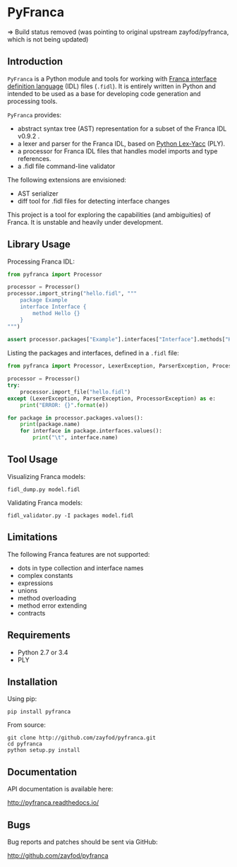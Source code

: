 PyFranca
========

=> Build status removed (was pointing to original upstream zayfod/pyfranca, which is not being updated)

Introduction
------------

`PyFranca` is a Python module and tools for working with
[Franca interface definition language](https://github.com/franca/franca)
(IDL) files (`.fidl`). It is entirely written in Python and intended to be
used as a base for developing code generation and processing tools.

`PyFranca` provides:
 
- abstract syntax tree (AST) representation for a subset of the
    Franca IDL v0.9.2 .
- a lexer and parser for the Franca IDL, based on
    [Python Lex-Yacc](http://www.dabeaz.com/ply/) (PLY).
- a processor for Franca IDL files that handles model imports and
    type references.
- a .fidl file command-line validator

The following extensions are envisioned:

- AST serializer
- diff tool for .fidl files for detecting interface changes   

This project is a tool for exploring the capabilities (and ambiguities) of
Franca. It is unstable and heavily under development.


Library Usage
-------------

Processing Franca IDL:

```python
from pyfranca import Processor

processor = Processor()
processor.import_string("hello.fidl", """
    package Example
    interface Interface {
        method Hello {}
    }
""")
        
assert processor.packages["Example"].interfaces["Interface"].methods["Hello"].name == "Hello"
```

Listing the packages and interfaces, defined in a `.fidl` file:

```python
from pyfranca import Processor, LexerException, ParserException, ProcessorException

processor = Processor()
try:
    processor.import_file("hello.fidl")        
except (LexerException, ParserException, ProcessorException) as e:
    print("ERROR: {}".format(e))

for package in processor.packages.values():
    print(package.name)
    for interface in package.interfaces.values():
        print("\t", interface.name)
```


Tool Usage
----------

Visualizing Franca models:

    fidl_dump.py model.fidl

Validating Franca models:

    fidl_validator.py -I packages model.fidl


Limitations
-----------

The following Franca features are not supported:

- dots in type collection and interface names
- complex constants
- expressions
- unions
- method overloading
- method error extending
- contracts


Requirements
------------

- Python 2.7 or 3.4
- PLY


Installation
------------

Using pip:

    pip install pyfranca

From source:

    git clone http://github.com/zayfod/pyfranca.git
    cd pyfranca
    python setup.py install


Documentation
-------------

API documentation is available here:

http://pyfranca.readthedocs.io/


Bugs
----

Bug reports and patches should be sent via GitHub:

http://github.com/zayfod/pyfranca
